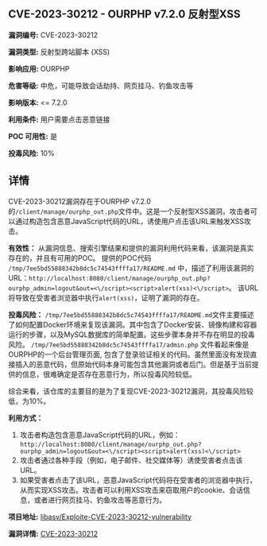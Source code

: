 ## CVE-2023-30212 - OURPHP v7.2.0 反射型XSS

**漏洞编号:** CVE-2023-30212

**漏洞类型:** 反射型跨站脚本 (XSS)

**影响应用:** OURPHP

**危害等级:** 中危，可能导致会话劫持、网页挂马、钓鱼攻击等

**影响版本:** <= 7.2.0

**利用条件:** 用户需要点击恶意链接

**POC 可用性:** 是

**投毒风险:** 10%

## 详情

CVE-2023-30212漏洞存在于OURPHP v7.2.0的`/client/manage/ourphp_out.php`文件中。这是一个反射型XSS漏洞，攻击者可以通过构造包含恶意JavaScript代码的URL，诱使用户点击该URL来触发XSS攻击。

**有效性：**
从漏洞信息、搜索引擎结果和提供的漏洞利用代码来看，该漏洞是真实存在的，并且有可用的POC。
提供的POC代码 `/tmp/7ee5bd55888342b8dc5c74543ffffa17/README.md` 中，描述了利用该漏洞的URL：`http://localhost:8080/client/manage/ourphp_out.php?ourphp_admin=logout&out=<\/script><script>alert(xss)<\/script>`。 该URL将导致在受害者浏览器中执行`alert(xss)`，证明了漏洞的存在。

**投毒风险：**
`/tmp/7ee5bd55888342b8dc5c74543ffffa17/README.md`文件主要描述了如何配置Docker环境来复现该漏洞。其中包含了Docker安装、镜像构建和容器运行的步骤，以及MySQL数据库的简单配置。这些步骤本身并不存在明显的投毒风险。
`/tmp/7ee5bd55888342b8dc5c74543ffffa17/admin.php` 文件看起来像是OURPHP的一个后台管理页面, 包含了登录验证相关的代码。虽然里面没有发现直接插入的恶意代码，但原始代码本身可能包含其他漏洞或者后门。但是基于当前提供的信息，很难确定是否存在恶意行为，所以投毒风险较低。

综合来看，该仓库的主要目的是为了复现CVE-2023-30212漏洞，其投毒风险较低，为10%。

**利用方式：**
1.  攻击者构造包含恶意JavaScript代码的URL，例如：`http://localhost:8080/client/manage/ourphp_out.php?ourphp_admin=logout&out=<\/script><script>alert(xss)<\/script>`
2.  攻击者通过各种手段（例如，电子邮件、社交媒体等）诱使受害者点击该URL。
3.  如果受害者点击了该URL，恶意JavaScript代码将在受害者的浏览器中执行，从而实现XSS攻击。攻击者可以利用XSS攻击来窃取用户的cookie、会话信息，或者进行网页挂马、钓鱼攻击等恶意行为。

**项目地址:** [libasv/Exploite-CVE-2023-30212-vulnerability](https://github.com/libasv/Exploite-CVE-2023-30212-vulnerability)

**漏洞详情:** [CVE-2023-30212](https://nvd.nist.gov/vuln/detail/CVE-2023-30212)